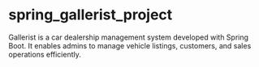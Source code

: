 # spring_gallerist_project
Gallerist is a car dealership management system developed with Spring Boot. It enables admins to manage vehicle listings, customers, and sales operations efficiently.
